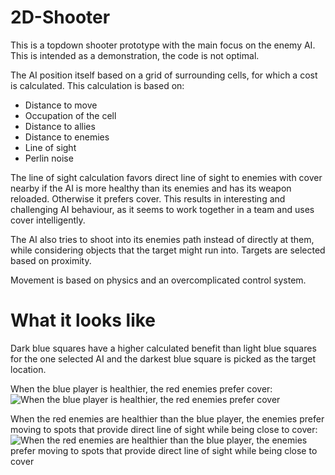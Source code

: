 # 2D-Shooter
This is a topdown shooter prototype with the main focus on the enemy AI. This is intended as a demonstration, the code is not optimal.

The AI position itself based on a grid of surrounding cells, for which a cost is calculated. This calculation is based on:
- Distance to move
- Occupation of the cell
- Distance to allies
- Distance to enemies
- Line of sight
- Perlin noise

The line of sight calculation favors direct line of sight to enemies with cover nearby if the AI is more healthy than its enemies and has its weapon reloaded. Otherwise it prefers cover. This results in interesting and challenging AI behaviour, as it seems to work together in a team and uses cover intelligently.

The AI also tries to shoot into its enemies path instead of directly at them, while considering objects that the target might run into. Targets are selected based on proximity.

Movement is based on physics and an overcomplicated control system.

# What it looks like
Dark blue squares have a higher calculated benefit than light blue squares for the one selected AI and the darkest blue square is picked as the target location.

When the blue player is healthier, the red enemies prefer cover:
![When the blue player is healthier, the red enemies prefer cover](Media/enemy_low.gif?raw=true)

When the red enemies are healthier than the blue player, the enemies prefer moving to spots that provide direct line of sight while being close to cover:
![When the red enemies are healthier than the blue player, the enemies prefer moving to spots that provide direct line of sight while being close to cover](Media/player_low.gif?raw=true)
